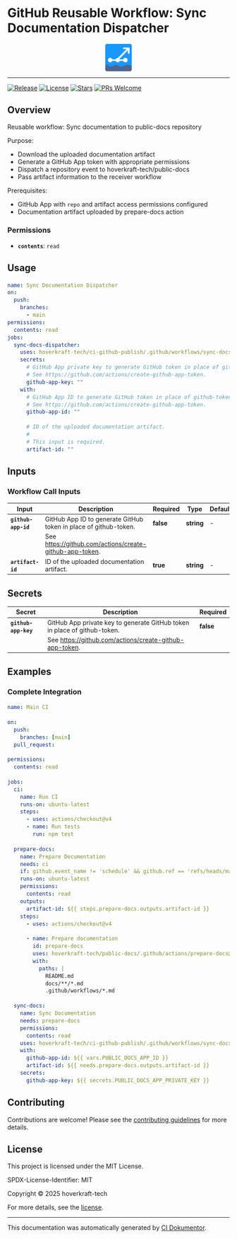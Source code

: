 <!-- header:start -->

# GitHub Reusable Workflow: Sync Documentation Dispatcher

<div align="center">
  <img src="../logo.svg" width="60px" align="center" alt="Sync Documentation Dispatcher" />
</div>

---

<!-- header:end -->

<!-- badges:start -->

[![Release](https://img.shields.io/github/v/release/hoverkraft-tech/ci-github-publish)](https://github.com/hoverkraft-tech/ci-github-publish/releases)
[![License](https://img.shields.io/github/license/hoverkraft-tech/ci-github-publish)](http://choosealicense.com/licenses/mit/)
[![Stars](https://img.shields.io/github/stars/hoverkraft-tech/ci-github-publish?style=social)](https://img.shields.io/github/stars/hoverkraft-tech/ci-github-publish?style=social)
[![PRs Welcome](https://img.shields.io/badge/PRs-welcome-brightgreen.svg)](https://github.com/hoverkraft-tech/ci-github-publish/blob/main/CONTRIBUTING.md)

<!-- badges:end -->

<!--
// jscpd:ignore-start
-->

<!-- overview:start -->

## Overview

Reusable workflow: Sync documentation to public-docs repository

Purpose:

- Download the uploaded documentation artifact
- Generate a GitHub App token with appropriate permissions
- Dispatch a repository event to hoverkraft-tech/public-docs
- Pass artifact information to the receiver workflow

Prerequisites:

- GitHub App with `repo` and artifact access permissions configured
- Documentation artifact uploaded by prepare-docs action

### Permissions

- **`contents`**: `read`

<!-- overview:end -->

<!-- usage:start -->

## Usage

```yaml
name: Sync Documentation Dispatcher
on:
  push:
    branches:
      - main
permissions:
  contents: read
jobs:
  sync-docs-dispatcher:
    uses: hoverkraft-tech/ci-github-publish/.github/workflows/sync-docs-dispatcher.yml@b2a6d08d60e0adff6736caf6fdaa5fd3bcdd473a # 0.13.0
    secrets:
      # GitHub App private key to generate GitHub token in place of github-token.
      # See https://github.com/actions/create-github-app-token.
      github-app-key: ""
    with:
      # GitHub App ID to generate GitHub token in place of github-token.
      # See https://github.com/actions/create-github-app-token.
      github-app-id: ""

      # ID of the uploaded documentation artifact.
      #
      # This input is required.
      artifact-id: ""
```

<!-- usage:end -->

<!-- inputs:start -->

## Inputs

### Workflow Call Inputs

| **Input**           | **Description**                                                  | **Required** | **Type**   | **Default** |
| ------------------- | ---------------------------------------------------------------- | ------------ | ---------- | ----------- |
| **`github-app-id`** | GitHub App ID to generate GitHub token in place of github-token. | **false**    | **string** | -           |
|                     | See <https://github.com/actions/create-github-app-token>.        |              |            |             |
| **`artifact-id`**   | ID of the uploaded documentation artifact.                       | **true**     | **string** | -           |

<!-- inputs:end -->

<!-- secrets:start -->

## Secrets

| **Secret**           | **Description**                                                           | **Required** |
| -------------------- | ------------------------------------------------------------------------- | ------------ |
| **`github-app-key`** | GitHub App private key to generate GitHub token in place of github-token. | **false**    |
|                      | See <https://github.com/actions/create-github-app-token>.                 |              |

<!-- secrets:end -->

<!-- outputs:start -->
<!-- outputs:end -->

<!-- examples:start -->

## Examples

### Complete Integration

```yaml
name: Main CI

on:
  push:
    branches: [main]
  pull_request:

permissions:
  contents: read

jobs:
  ci:
    name: Run CI
    runs-on: ubuntu-latest
    steps:
      - uses: actions/checkout@v4
      - name: Run tests
        run: npm test

  prepare-docs:
    name: Prepare Documentation
    needs: ci
    if: github.event_name != 'schedule' && github.ref == 'refs/heads/main'
    runs-on: ubuntu-latest
    permissions:
      contents: read
    outputs:
      artifact-id: ${{ steps.prepare-docs.outputs.artifact-id }}
    steps:
      - uses: actions/checkout@v4

      - name: Prepare documentation
        id: prepare-docs
        uses: hoverkraft-tech/public-docs/.github/actions/prepare-docs@18facec04f2945f4d66d510e8a06568497b73c54 # 0.1.0
        with:
          paths: |
            README.md
            docs/**/*.md
            .github/workflows/*.md

  sync-docs:
    name: Sync Documentation
    needs: prepare-docs
    permissions:
      contents: read
    uses: hoverkraft-tech/ci-github-publish/.github/workflows/sync-docs-dispatcher.yml@b2a6d08d60e0adff6736caf6fdaa5fd3bcdd473a # 0.13.0
    with:
      github-app-id: ${{ vars.PUBLIC_DOCS_APP_ID }}
      artifact-id: ${{ needs.prepare-docs.outputs.artifact-id }}
    secrets:
      github-app-key: ${{ secrets.PUBLIC_DOCS_APP_PRIVATE_KEY }}
```

<!-- examples:end -->

<!-- contributing:start -->

## Contributing

Contributions are welcome! Please see the [contributing guidelines](https://github.com/hoverkraft-tech/ci-github-publish/blob/main/CONTRIBUTING.md) for more details.

<!-- contributing:end -->

<!-- security:start -->
<!-- security:end -->

<!-- license:start -->

## License

This project is licensed under the MIT License.

SPDX-License-Identifier: MIT

Copyright © 2025 hoverkraft-tech

For more details, see the [license](http://choosealicense.com/licenses/mit/).

<!-- license:end -->

<!-- generated:start -->

---

This documentation was automatically generated by [CI Dokumentor](https://github.com/hoverkraft-tech/ci-dokumentor).

<!-- generated:end -->

<!--
// jscpd:ignore-end
-->
